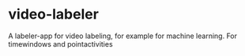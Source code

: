 # video-labeler
A labeler-app for video labeling, for example for machine learning. For timewindows and pointactivities 
